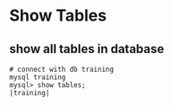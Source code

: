 # Show Tables 

## show all tables in database 

```
# connect with db training 
mysql training
mysql> show tables;
|training|
```
